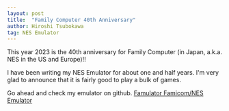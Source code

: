 ```yaml
---
layout: post
title:  "Family Computer 40th Anniversary"
author: Hiroshi Tsubokawa
tag: NES Emulator
---
```


This year 2023 is the 40th anniversary for Family Computer
(in Japan, a.k.a. NES in the US and Europe)!!

I have been writing my NES Emulator for about one and half years.
I'm very glad to announce that it is fairly good to play a bulk of games.

Go ahead and check my emulator on github.
[Famulator Famicom/NES Emulator](https://github.com/tsubo164/Famulator)
